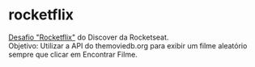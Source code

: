 # rocketflix

<a href="https://app.rocketseat.com.br/discover/challenges/rocketflix">Desafio "Rocketflix"</a> do Discover da Rocketseat. <br>
Objetivo: Utilizar a API do themoviedb.org para exibir um filme aleatório sempre que clicar em Encontrar Filme. <br>
